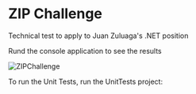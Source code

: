 # ZIP Challenge

Technical test to apply to Juan Zuluaga's .NET position

Rund the console application to see the results

![ZIPChallenge](https://github.com/Zulu55/ZIPChallenge/assets/12401602/b56ac60e-b9ac-4ab4-813d-0dfe7ec8a472)

To run the Unit Tests, run the UnitTests project:


